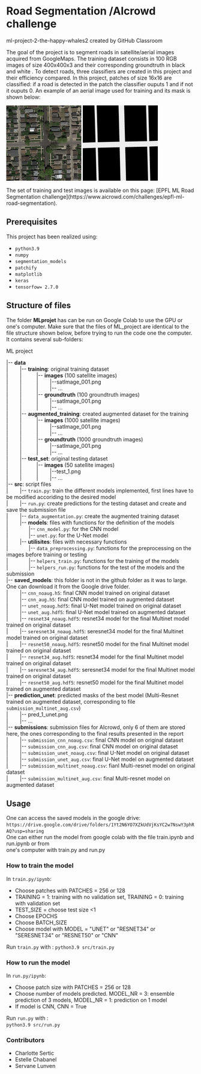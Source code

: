 # Road Segmentation /AIcrowd challenge
ml-project-2-the-happy-whales2 created by GitHub Classroom

The goal of the project is to segment roads in  satellite/aerial images acquired from GoogleMaps. 
The training dataset consists in 100 RGB images of size 400x400x3 and their corresponding groundtruth in black and white . 
To detect roads, three classifiers are created in this project and their efficiency compared. 
In this project, patches of size 16x16 are classified: if a road is detected in the patch the classifier ouputs 1 and if not it ouputs 0. 
An example of an aerial image used for training and its mask is shown below:

<p float="left">
<img src="MLprojet/data/training/images/satImage_001.png" alt="classdiagram"  width="200" title="hover text">
<img src="MLprojet/data/training/groundtruth/satImage_001.png"  alt="classdiagram" width="200" >
</p>
The set of training and test images is available on this page: [EPFL ML Road Segmentation challenge](https://www.aicrowd.com/challenges/epfl-ml-road-segmentation). 

## Prerequisites

This project has been realized using:
* `python3.9`
* `numpy`
* `segmentation_models`
* `patchify`
* `matplotlib`
* `keras`
* `tensorfow= 2.7.0`

## Structure of files

The folder **MLprojet** has can be run on Google Colab to use the GPU or one's computer. Make sure that the files of ML_project are identical to the file structure shown below, before trying to run the code one the computer.  
It contains several sub-folders:

ML project

 |-- **data**  
 |&nbsp;  &nbsp;  &nbsp;  &nbsp;  |-- **training**: original training dataset  
 |&nbsp;  &nbsp;  &nbsp;  &nbsp;  |&nbsp;  &nbsp;  &nbsp;  &nbsp;  &nbsp;  |-- **images** (100 satellite images)  
 |&nbsp;  &nbsp;  &nbsp;  &nbsp;  |&nbsp;  &nbsp;  &nbsp;  &nbsp;  &nbsp;  |&nbsp;  &nbsp;  &nbsp;  &nbsp;  |--satImage_001.png  
 |&nbsp;  &nbsp;  &nbsp;  &nbsp;  |&nbsp;  &nbsp;  &nbsp;  &nbsp;  &nbsp;  |&nbsp;  &nbsp;  &nbsp;  &nbsp;  |-- ...  
 |&nbsp;  &nbsp;  &nbsp;  &nbsp;  |&nbsp;  &nbsp;  &nbsp;  &nbsp;  &nbsp;  |-- **groundtruth** (100 groundtruth images)  
 |&nbsp;  &nbsp;  &nbsp;  &nbsp;  |&nbsp;  &nbsp;  &nbsp;  &nbsp;  &nbsp;  |&nbsp;  &nbsp;  &nbsp;  &nbsp;  |--satImage_001.png  
 |&nbsp;  &nbsp;  &nbsp;  &nbsp;  |&nbsp;  &nbsp;  &nbsp;  &nbsp;  &nbsp;  |&nbsp;  &nbsp;  &nbsp;  &nbsp;  |-- ...  
 |&nbsp;  &nbsp;  &nbsp;  &nbsp;  |-- **augmented_training**: created augmented dataset for the training  
 |&nbsp;  &nbsp;  &nbsp;  &nbsp;  |&nbsp;  &nbsp;  &nbsp;  &nbsp;  &nbsp;  |-- **images** (1000 satellite images)  
 |&nbsp;  &nbsp;  &nbsp;  &nbsp;  |&nbsp;  &nbsp;  &nbsp;  &nbsp;  &nbsp;  |&nbsp;  &nbsp;  &nbsp;  &nbsp;  |--satImage_001.png  
 |&nbsp;  &nbsp;  &nbsp;  &nbsp;  |&nbsp;  &nbsp;  &nbsp;  &nbsp;  &nbsp;  |&nbsp;  &nbsp;  &nbsp;  &nbsp;  |-- ...  
 |&nbsp;  &nbsp;  &nbsp;  &nbsp;  |&nbsp;  &nbsp;  &nbsp;  &nbsp;  &nbsp;  |-- **groundtruth**  (1000 groundtruth images)  
 |&nbsp;  &nbsp;  &nbsp;  &nbsp;  |&nbsp;  &nbsp;  &nbsp;  &nbsp;  &nbsp;  |&nbsp;  &nbsp;  &nbsp;  &nbsp;  |--satImage_001.png  
 |&nbsp;  &nbsp;  &nbsp;  &nbsp;  |&nbsp;  &nbsp;  &nbsp;  &nbsp;  &nbsp;  |&nbsp;  &nbsp;  &nbsp;  &nbsp;  |-- ...  
 |&nbsp;  &nbsp;  &nbsp;  &nbsp;  |-- **test_set**: original testing dataset   
 |&nbsp;  &nbsp;  &nbsp;  &nbsp;  |&nbsp;  &nbsp;  &nbsp;  &nbsp;  &nbsp;  |-- **images** (50 satellite images)  
 |&nbsp;  &nbsp;  &nbsp;  &nbsp;  |&nbsp;  &nbsp;  &nbsp;  &nbsp;  &nbsp;  |&nbsp;  &nbsp;  &nbsp;  &nbsp;  |--test_1.png    
 |&nbsp;  &nbsp;  &nbsp;  &nbsp;  |&nbsp;  &nbsp;  &nbsp;  &nbsp;  &nbsp;  |&nbsp;  &nbsp;  &nbsp;  &nbsp;  |-- ...    
 |-- **src**: script files  
 |&nbsp;  &nbsp; &nbsp;  &nbsp;  |-- `train.py`: train the different models implemented, first lines have to be modified accoriding to the desired model   
 |&nbsp;  &nbsp; &nbsp;  &nbsp;  |-- `run.py`: create predictions for the testing dataset and create and save the submission file    
 |&nbsp;  &nbsp; &nbsp;  &nbsp;  |-- `data_augmentation.py`: create the augmented training dataset  
 |&nbsp;  &nbsp; &nbsp;  &nbsp;  |-- **models**: files with functions for the definition of the models  
 |&nbsp;  &nbsp; &nbsp;  &nbsp;  &nbsp;  &nbsp;  &nbsp;  |-- `cnn_model.py`: for the CNN model  
 |&nbsp;  &nbsp; &nbsp;  &nbsp;  &nbsp;  &nbsp;  &nbsp;  |-- `unet.py`: for the U-Net model  
 |&nbsp;  &nbsp; &nbsp;  &nbsp;  |-- **utilisites**: files with necessary functions  
 |&nbsp;  &nbsp; &nbsp;  &nbsp;  &nbsp;  &nbsp;  &nbsp;  |-- `data_preprocessing.py`: functions for the preprocessing on the images before training or testing  
 |&nbsp;  &nbsp; &nbsp;  &nbsp;  &nbsp;  &nbsp;  &nbsp;  |-- `helpers_train.py`: functions for the training of the models   
 |&nbsp;  &nbsp; &nbsp;  &nbsp;  &nbsp;  &nbsp;  &nbsp;  |-- `helpers_run.py`: functions for the test of the models and the submission  
 |-- **saved_models**: this folder is not in the github folder as it was to large. One can download it from the Google drive folder.  
 |&nbsp;  &nbsp; &nbsp;  &nbsp;  |-- `cnn_noaug.h5`: final CNN model trained on original dataset  
 |&nbsp;  &nbsp; &nbsp;  &nbsp;  |-- `cnn_aug.h5`: final CNN model trained on augmented dataset  
 |&nbsp;  &nbsp; &nbsp;  &nbsp;  |-- `unet_noaug.hdf5`: final U-Net model trained on original dataset  
 |&nbsp;  &nbsp; &nbsp;  &nbsp;  |-- `unet_aug.hdf5`: final U-Net model trained on augmented dataset  
 |&nbsp;  &nbsp; &nbsp;  &nbsp;  |-- `resnet34_noaug.hdf5`: resnet34 model for the final Multinet model trained on original dataset   
 |&nbsp;  &nbsp; &nbsp;  &nbsp;  |-- `seresnet34_noaug.hdf5`: seresnet34 model for the final Multinet model trained on original dataset   
 |&nbsp;  &nbsp; &nbsp;  &nbsp;  |-- `resnet50_noaug.hdf5`: resnet50 model for the final Multinet model trained on original dataset   
 |&nbsp;  &nbsp; &nbsp;  &nbsp;  |-- `resnet34_aug.hdf5`: resnet34 model for the final Multinet model trained on original dataset   
 |&nbsp;  &nbsp; &nbsp;  &nbsp;  |-- `seresnet34_aug.hdf5`: seresnet34 model for the final Multinet model trained on original dataset   
 |&nbsp;  &nbsp; &nbsp;  &nbsp;  |-- `resnet50_aug.hdf5`: resnet50 model for the final Multinet model trained on augmented dataset   
 |-- **prediction_unet**: predicted masks of the best model (Multi-Resnet trained on augmented dataset, corresponding to file `submission_multinet_aug.csv`)   
 |&nbsp;  &nbsp; &nbsp;  &nbsp;  |-- pred_1_unet.png    
 |&nbsp;  &nbsp; &nbsp;  &nbsp;  |--  ...   
 |-- **submissions**: submission files for AIcrowd, only 6 of them are stored here, the ones corresponding to the final results presented in the report  
 |&nbsp;  &nbsp; &nbsp;  &nbsp;  |-- `submission_cnn_noaug.csv`: final CNN model on original dataset  
 |&nbsp;  &nbsp; &nbsp;  &nbsp;  |-- `submission_cnn_aug.csv`: final CNN model on original dataset  
 |&nbsp;  &nbsp; &nbsp;  &nbsp;  |-- `submission_unet_noaug.csv`: final U-Net model on original dataset   
 |&nbsp;  &nbsp; &nbsp;  &nbsp;  |-- `submission_unet_aug.csv`: final U-Net model on augmented dataset  
 |&nbsp;  &nbsp; &nbsp;  &nbsp;  |-- `submission_multinet_noaug.csv`: fianl Multi-resnet model on original dataset       
 |&nbsp;  &nbsp; &nbsp;  &nbsp;  |-- `submission_multinet_aug.csv`: final Multi-resnet model on augmented dataset  
  
## Usage 
One can access the saved models in the google drive:
`https://drive.google.com/drive/folders/1Yt2N6YO7XZkUdVjKsYC2w7NswY3phRAQ?usp=sharing`  
One can either run the model from google colab with the file train.ipynb and run.ipynb or from  
one's computer with train.py and run.py
### How to train the model
In `train.py/ipynb`:  
* Choose patches with PATCHES = 256 or 128  
* TRAINING = 1: training with no validation set, TRAINING = 0: training with validation set  
* TEST_SIZE = choose test size <1  
* Choose EPOCHS  
* Choose BATCH_SIZE  
* Choose model with MODEL = "UNET" or "RESNET34" or "SERESNET34" or "RESNET50" or "CNN"  

Run `train.py` with :
`python3.9 src/train.py`

### How to run the model  
In `run.py/ipynb`:  
* Choose patch size with PATCHES = 256 or 128  
* Choose number of models predicted. MODEL_NR = 3: ensemble prediction of 3 models, MODEL_NR = 1: prediction on 1 model  
* If model is CNN, CNN = True   

Run `run.py` with :  
`python3.9 src/run.py`  


### Contributors 

* Charlotte Sertic
* Estelle Chabanel
* Servane Lunven
